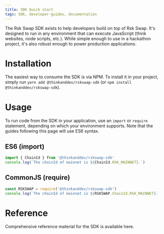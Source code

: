 ```yaml
---
title: SDK Quick start
tags: SDK, developer-guides, documentation
---
```


The Rsk Swap SDK exists to help developers build on top of Rsk Swap. It's designed to run in any environment that can execute JavaScript (think websites, node scripts, etc.). While simple enough to use in a hackathon project, it's also robust enough to power production applications.

# Installation

The easiest way to consume the SDK is via NPM. To install it in your project, simply run `yarn add @thinkanddev/rskswap-sdk` (or `npm install @thinkanddev/rskswap-sdk`).

# Usage

To run code from the SDK in your application, use an `import` or `require` statement, depending on which your environment supports. Note that the guides following this page will use ES6 syntax.

## ES6 (import)

```typescript
import { ChainId } from '@thinkanddev/rskswap-sdk'
console.log(`The chainId of mainnet is ${ChainId.RSK_MAINNET}.`)
```

## CommonJS (require)

```typescript
const RSKSWAP = require('@thinkanddev/rskswap-sdk')
console.log(`The chainId of mainnet is ${RSKSWAP.ChainId.RSK_MAINNET}.`)
```

# Reference

Comprehensive reference material for the SDK is available <Link to='/docs/v2/SDK'>here</Link>.
